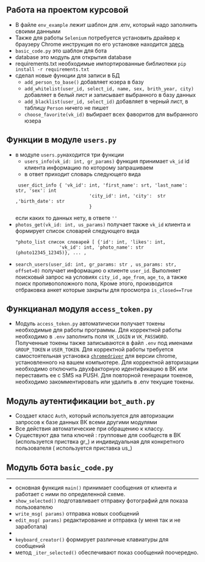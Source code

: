 ## Работа на проектом курсовой  
  
* В файле `env_example` лежит шаблон для .env,  который надо заполнить своими данными  
* Также для работы `Selenium` потребуется установить драйвер к браузеру Chrome инструкция по его установке находится [здесь](https://selenium-python.com/install-chromedriver-chrome)
* `basic_code.py`  это шаблон для бота
* database это модуль для открытия database
* requirements.txt необходимые импортированные библиотеки `pip install -r requirements.txt`
* сделал новые функции для записи в БД  
  - `add_person_to_base()`  добавляет юзера в базу
  - `add_whitelist(user_id, select_id, name, sex, brith_year, city)` добавляет в белый лист и записывает
  выбранного в базу данных
  - `add_blacklist(user_id, select_id)` добавляет в черный лист, в таблицу `Person` ничего не пишет
  - `choose_favorite(vk_id)`   выбирает всех фаворитов для выбранного юзера


## Функции в модуле `users.py`
* в модуле  `users.py`находится три  функции 
  - `users_info(vk_id: int, gr_params)`  функция принимает `vk_id` id  клиента информацию по которому запрашиваем
  - в ответ приходит словарь следующего вида
  ```
   user_dict_info { 'vk_id': int, 'first_name': srt, 'last_name': str, 'sex': int
                             'city_id': int, 'city':  str ,'birth_date': str
                             }
  ```
    если каких то данных нету, в ответе `''`
* `photos_get(vk_id: int, us_params)` получает также  `vk_id` клиента и формирует список словарей следующего вида
  ```
  "photo_list список словарей [ {'id': int, 'likes': int,
                  'vk_id': int, 'photo_name': str (photo12345_12345)}, ... ,  
  ```
* `search_users(user_id: int, gr_params: str , us_params: str, offset=0)` получает информацию о клиенте `user_id`. Выполняет поисковый запрос на условиях `city_id` , `age_from`, `age_to`, а также поиск пропивоположного пола, 
Кроме этого, производится отбраковка анкет которые закрыты для просмотра `is_closed==True`
## Функцианал модуля `access_token.py`
* Модуль   `access_token.py`  автоматически получает токены необходимые для работы программы. Для корректной работы необходимо в `.env` заполнить поля `VK_LOGIN` и `VK_PASSWORD`. Полученные токены
также записываются в файл `.env`  под именами `GROUP_TOKEN` и `USER_TOKEN`.  Для корректной работы требуется самостоятельная установка [`chromedriver`](https://selenium-python.com/install-chromedriver-chrome) для версии chrome, установленного на вашем компьютере.
Для корректной авторизации необходимо отключить двухфакторную идентификацию в ВК или переставить ее с SMS на PUSH. Для повторной генерации токенов, необходимо закомментировать или удалить в .env текущие токены.

## Модуль  аутентификации `bot_auth.py`  
  - Создает класс `Auth`, который используется для авторизации запросов к базе данных ВК всеми другими модулями
  - Все действия автоматические при обращению к классу.
  - Существуют два типа ключей : групповые для сообществ в ВК (используется приствка gr_) и индивидуальная для конкретного пользователя ( используется приставка us_)

##  Модуль бота  `basic_code.py`

 ---
 - основная функция `main()`  принимает сообщения от клиента и работает с ними по определенной схеме.
 - `show_selected()` подготавливает отправку фотографий для показа пользователю
 - `write_msg( params)` отправка новых сообщений 
 - `edit_msg( params)` редактирование и отправка (у меня так и не заработала)
 - 
 - `keyboard_creator()` формирует различные клавиатуры для сообщений
 - метод `_iter_selected()`  обеспечивают показ сообщений поочередно.
